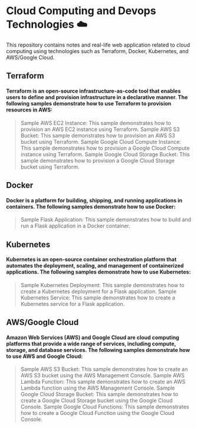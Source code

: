 # Cloud Computing and Devops Technologies ☁️
This repository contains notes and real-life web application related to cloud computing using technologies such as Terraform, Docker, Kubernetes, and AWS/Google Cloud.

## Terraform
#### Terraform is an open-source infrastructure-as-code tool that enables users to define and provision infrastructure in a declarative manner. The following samples demonstrate how to use Terraform to provision resources in AWS:

> Sample AWS EC2 Instance: This sample demonstrates how to provision an AWS EC2 instance using Terraform.
> Sample AWS S3 Bucket: This sample demonstrates how to provision an AWS S3 bucket using Terraform.
> Sample Google Cloud Compute Instance: This sample demonstrates how to provision a Google Cloud Compute instance using Terraform.
> Sample Google Cloud Storage Bucket: This sample demonstrates how to provision a Google Cloud Storage bucket using Terraform.

## Docker
#### Docker is a platform for building, shipping, and running applications in containers. The following samples demonstrate how to use Docker:
> Sample Flask Application: This sample demonstrates how to build and run a Flask application in a Docker container.

## Kubernetes
#### Kubernetes is an open-source container orchestration platform that automates the deployment, scaling, and management of containerized applications. The following samples demonstrate how to use Kubernetes:
> Sample Kubernetes Deployment: This sample demonstrates how to create a Kubernetes deployment for a Flask application.
> Sample Kubernetes Service: This sample demonstrates how to create a Kubernetes service for a Flask application.

## AWS/Google Cloud
#### Amazon Web Services (AWS) and Google Cloud are cloud computing platforms that provide a wide range of services, including compute, storage, and database services. The following samples demonstrate how to use AWS and Google Cloud:
> Sample AWS S3 Bucket: This sample demonstrates how to create an AWS S3 bucket using the AWS Management Console.
> Sample AWS Lambda Function: This sample demonstrates how to create an AWS Lambda function using the AWS Management Console.
> Sample Google Cloud Storage Bucket: This sample demonstrates how to create a Google Cloud Storage bucket using the Google Cloud Console.
> Sample Google Cloud Functions: This sample demonstrates how to create a Google Cloud Function using the Google Cloud Console.

